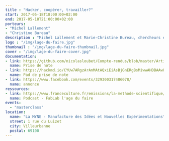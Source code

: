 ```yaml
---
title : "Hacker, coopérer, travailler?"
start: 2017-05-18T18:00:00+02:00
end: 2017-05-18T21:00:00+02:00
porteurs: 
- "Michel Lallement"
- "Christine Bureau"
description : "Michel Lallement et Marie-Christine Bureau, chercheurs en sociologie au laboratoire LISE du CNAM, nous présentent leurs travaux autour des enjeux de coopérations et d'organisation dans les milieux tiers-lieux français et américains."
logo : "/img/lage-du-faire.jpg"
thumbnail : "/img/lage-du-faire-thumbnail.jpg"
cover : "/img/lage-du-faire-cover.jpg"
documentation:
- link: https://github.com/nicolasloubet/Compte-rendus/blob/master/Articles/lamyne_masterclass_lallemant_bureau.md
  name: Prise de note
- link: https://hackmd.io/CYUw7ARgzArAnMAtAQxiEiAsBjGnERgBsMiwwAHDBAAwUCMNNM9QA===#english-version-10
  name: Pad de prise de note
- link: https://www.facebook.com/events/329300317486078/
  name: annonce
ressources:
- link: https://www.franceculture.fr/emissions/la-methode-scientifique/fablab-lage-du-faire
  name: Podcast - FabLab l'age du faire
events:
  - "masterclass"
location:
  name: "La MYNE - Manufacture des Idées et Nouvelles Expérimentations"
  street: 1 rue du Luizet
  city: Villeurbanne
  postal: 69100
---
```

